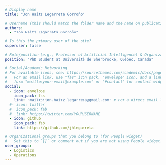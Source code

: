 ```yaml
---
# Display name
title: "Jon Haitz Legarreta Gorroño"

# Username (this should match the folder name and the name on publications)
authors:
  - "Jon Haitz Legarreta Gorroño"

# Is this the primary user of the site?
superuser: false

# Role/position (e.g., Professor of Artificial Intelligence) & Organizations/Affiliations
position: "PhD Student at Université de Sherbrooke, Québec, Canada"

# Social/Academic Networking
# For available icons, see: https://sourcethemes.com/academic/docs/page-builder/#icons
#   For an email link, use "fas" icon pack, "envelope" icon, and a link in the
#   form "mailto:your-email@example.com" or "#contact" for contact widget.
social:
  - icon: envelope
    icon_pack: fas
    link: "mailto:jon.haitz.legarreta@gmail.com" # For a direct email link, use "mailto:test@example.org".
  #- icon: twitter
  #  icon_pack: fab
  #  link: https://twitter.com/YOURUSERNAME
  - icon: github
    icon_pack: fab
    link: https://github.com/jhlegarreta

# Organizational groups that you belong to (for People widget)
#   Set this to `[]` or comment out if you are not using People widget.
user_groups:
  - Logistics
  - Operations
---
```

